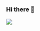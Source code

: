### Hi there 👋

<!-- BLOG-POST-LIST:START -->

<div>
  <img src="https://i.playground.ru/p/_Kxnx5XxchnDpk9B-Gl_Ig.gif"/>
</div>

<!-- BLOG-POST-LIST:END -->
